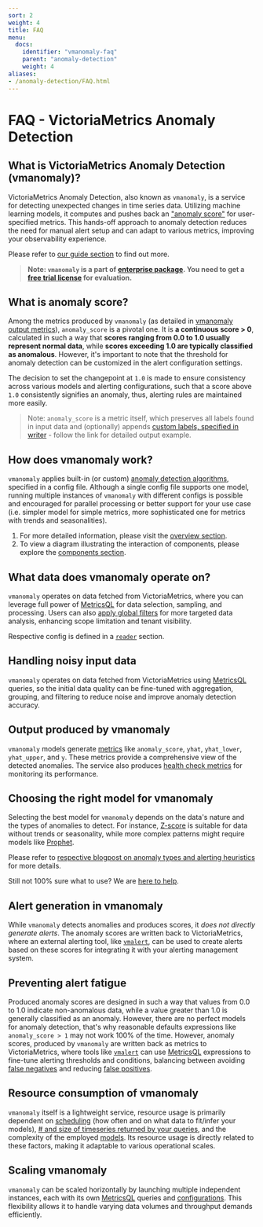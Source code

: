 ```yaml
---
sort: 2
weight: 4
title: FAQ
menu:
  docs:
    identifier: "vmanomaly-faq"
    parent: "anomaly-detection"
    weight: 4
aliases:
- /anomaly-detection/FAQ.html
---
```


# FAQ - VictoriaMetrics Anomaly Detection

## What is VictoriaMetrics Anomaly Detection (vmanomaly)?
VictoriaMetrics Anomaly Detection, also known as `vmanomaly`, is a service for detecting unexpected changes in time series data. Utilizing machine learning models, it computes and pushes back an ["anomaly score"](/anomaly-detection/components/models.html#vmanomaly-output) for user-specified metrics. This hands-off approach to anomaly detection reduces the need for manual alert setup and can adapt to various metrics, improving your observability experience.

Please refer to [our guide section](/anomaly-detection/#practical-guides-and-installation) to find out more.

> **Note: `vmanomaly` is a part of [enterprise package](https://docs.victoriametrics.com/enterprise.html). You need to get a [free trial license](https://victoriametrics.com/products/enterprise/trial/) for evaluation.**

## What is anomaly score?
Among the metrics produced by `vmanomaly` (as detailed in [vmanomaly output metrics](/anomaly-detection/components/models.html#vmanomaly-output)), `anomaly_score` is a pivotal one. It is **a continuous score > 0**, calculated in such a way that **scores ranging from 0.0 to 1.0 usually represent normal data**, while **scores exceeding 1.0 are typically classified as anomalous**. However, it's important to note that the threshold for anomaly detection can be customized in the alert configuration settings.

The decision to set the changepoint at `1.0` is made to ensure consistency across various models and alerting configurations, such that a score above `1.0` consistently signifies an anomaly, thus, alerting rules are maintained more easily.

> Note: `anomaly_score` is a metric itself, which preserves all labels found in input data and (optionally) appends [custom labels, specified in writer](/anomaly-detection/components/writer.html#metrics-formatting) - follow the link for detailed output example.

## How does vmanomaly work?
`vmanomaly` applies built-in (or custom) [anomaly detection algorithms](/anomaly-detection/components/models.html), specified in a config file. Although a single config file supports one model, running multiple instances of `vmanomaly` with different configs is possible and encouraged for parallel processing or better support for your use case (i.e. simpler model for simple metrics, more sophisticated one for metrics with trends and seasonalities).

1. For more detailed information, please visit the [overview section](/anomaly-detection/Overview.html#about).
2. To view a diagram illustrating the interaction of components, please explore the [components section](/anomaly-detection/components/).

## What data does vmanomaly operate on?
`vmanomaly` operates on data fetched from VictoriaMetrics, where you can leverage full power of [MetricsQL](https://docs.victoriametrics.com/MetricsQL.html) for data selection, sampling, and processing. Users can also [apply global filters](https://docs.victoriametrics.com/#prometheus-querying-api-enhancements) for more targeted data analysis, enhancing scope limitation and tenant visibility.

Respective config is defined in a [`reader`](/anomaly-detection/components/reader.html#vm-reader) section.

## Handling noisy input data
`vmanomaly` operates on data fetched from VictoriaMetrics using [MetricsQL](https://docs.victoriametrics.com/MetricsQL.html) queries, so the initial data quality can be fine-tuned with aggregation, grouping, and filtering to reduce noise and improve anomaly detection accuracy.

## Output produced by vmanomaly
`vmanomaly` models generate [metrics](/anomaly-detection/components/models.html#vmanomaly-output) like `anomaly_score`, `yhat`, `yhat_lower`, `yhat_upper`, and `y`. These metrics provide a comprehensive view of the detected anomalies. The service also produces [health check metrics](/anomaly-detection/components/monitoring.html#metrics-generated-by-vmanomaly) for monitoring its performance.

## Choosing the right model for vmanomaly
Selecting the best model for `vmanomaly` depends on the data's nature and the types of anomalies to detect. For instance, [Z-score](anomaly-detection/components/models.html#z-score) is suitable for data without trends or seasonality, while more complex patterns might require models like [Prophet](anomaly-detection/components/models.html#prophet).

Please refer to [respective blogpost on anomaly types and alerting heuristics](https://victoriametrics.com/blog/victoriametrics-anomaly-detection-handbook-chapter-2/) for more details.

Still not 100% sure what to use? We are [here to help](/anomaly-detection/#get-in-touch).

## Alert generation in vmanomaly
While `vmanomaly` detects anomalies and produces scores, it *does not directly generate alerts*. The anomaly scores are written back to VictoriaMetrics, where an external alerting tool, like [`vmalert`](/vmalert.html), can be used to create alerts based on these scores for integrating it with your alerting management system.

## Preventing alert fatigue
Produced anomaly scores are designed in such a way that values from 0.0 to 1.0 indicate non-anomalous data, while a value greater than 1.0 is generally classified as an anomaly. However, there are no perfect models for anomaly detection, that's why reasonable defaults expressions like `anomaly_score > 1` may not work 100% of the time. However, anomaly scores, produced by `vmanomaly` are written back as metrics to VictoriaMetrics, where tools like [`vmalert`](/vmalert.html) can use [MetricsQL](https://docs.victoriametrics.com/MetricsQL.html) expressions to fine-tune alerting thresholds and conditions, balancing between avoiding [false negatives](https://victoriametrics.com/blog/victoriametrics-anomaly-detection-handbook-chapter-1/#false-negative) and reducing [false positives](https://victoriametrics.com/blog/victoriametrics-anomaly-detection-handbook-chapter-1/#false-positive).

## Resource consumption of vmanomaly
`vmanomaly` itself is a lightweight service, resource usage is primarily dependent on [scheduling](/anomaly-detection/components/scheduler.html) (how often and on what data to fit/infer your models), [# and size of timeseries returned by your queries](/anomaly-detection/components/reader.html#vm-reader), and the complexity of the employed [models](anomaly-detection/components/models.html). Its resource usage is directly related to these factors, making it adaptable to various operational scales.

## Scaling vmanomaly
`vmanomaly` can be scaled horizontally by launching multiple independent instances, each with its own [MetricsQL](https://docs.victoriametrics.com/MetricsQL.html) queries and [configurations](/anomaly-detection/components/). This flexibility allows it to handle varying data volumes and throughput demands efficiently.